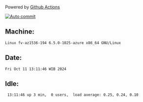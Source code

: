 Powered by [Github Actions](https://github.com/features/actions)

[![Auto commit](https://github.com/hiage/workstation/workflows/Auto%20commit/badge.svg)](https://github.com/hiage/workstation/actions?query=workflow%3A%22Auto+commit%22)

## Machine:
```
Linux fv-az1536-194 6.5.0-1025-azure x86_64 GNU/Linux
```
## Date:
```
Fri Oct 11 13:11:46 WIB 2024
```
## Idle:
```
 13:11:46 up 3 min,  0 users,  load average: 0.25, 0.24, 0.10
```

